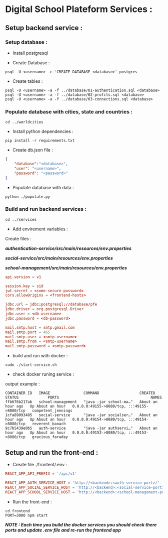 # Digital School Plateform Services :

## Setup backend service :

### Setup database :

- Install postgresql

- Create Database :

```shell
psql -U <username> -c 'CREATE DATABASE <database>' postgres
```

- Create tables :

```shell
psql -U <username> -a -f ../database/01-authentication.sql <database>
psql -U <username> -a -f ../database/02-profils.sql <database>
psql -U <username> -a -f ../database/03-connections.sql <database>
```

### Populate database with cities, state and countries :

```shell
cd ../worldcities
```

- Install python dependencies :

```shell
pip install -r requirements.txt
```

- Create db.json file :

```json
{
    "database":"<database>",
    "user": "<username>",
    "password": "<password>"
}
```

- Populate database with data :

```shell 
python ./populate.py
```

### Build and run backend services :

```shell
cd ../services
```

- Add envirement variables :

Create files :

___authentication-service/src/main/resources/env.properties___

___social-service/src/main/resources/env.properties___

___school-management/src/main/resources/env.properties___

```conf
api.version = v1

session.key = sid
jwt.secret = <some-secure-password>
cors.allowOrigins = <frontend-hosts>

jdbc.url = jdbc:postgresql://database/pfe
jdbc.driver = org.postgresql.Driver
jdbc.user = <db-username>
jdbc.password = <db-password>

mail.smtp.host = smtp.gmail.com
mail.smtp.port = 465
mail.smtp.user = <smtp-username>
mail.smtp.from = <smtp-username>
mail.smtp.password = <smtp-password>
```

- build and run with docker :

```shell
sudo ./start-service.sh
```

- check docker runing service :

output example :

```
CONTAINER ID   IMAGE               COMMAND                  CREATED             STATUS             PORTS                                         NAMES
ffb676b217ab   school-management   "java -jar school-ma…"   About an hour ago   Up About an hour   0.0.0.0:49155->8080/tcp, :::49155->8080/tcp   competent_jennings
1cfa89093405   social-service      "java -jar socialser…"   About an hour ago   Up About an hour   0.0.0.0:49154->8080/tcp, :::49154->8080/tcp   reverent_banach
9c7b5439e0b5   auth-service        "java -jar authservi…"   About an hour ago   Up About an hour   0.0.0.0:49153->8080/tcp, :::49153->8080/tcp   gracious_faraday
```

## Setup and run the front-end :

- Create file ./frontent/.env :

```conf
REACT_APP_API_PREFIX = '/api/v1'

REACT_APP_AUTH_SERVICE_HOST = 'http://<backend>:<auth-service-port>/'
REACT_APP_SOCIAL_SERVICE_HOST = 'http://<backend>:<social-service-port>/'
REACT_APP_SCHOOL_SERVICE_HOST = 'http://<backend>:<school-management-port>/'
```

- Run the front-end :

```shell
cd frontend
PORT=3000 npm start
```

___NOTE : Each time you build the docker services you should check there ports and update .env file and re-run the frontend app___
